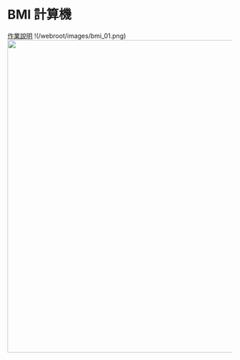 # BMI 計算機
[作業說明](https://hexschool.github.io/JavaScript_HomeWork/)
!(/webroot/images/bmi_01.png)
<img src="/webroot/images/bmi_01.png" width="700">
